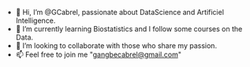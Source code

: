 - 👋 Hi, I’m @GCabrel, passionate about DataScience and Artificiel Intelligence.
- 🌱 I’m currently learning Biostatistics and I follow some courses on the Data.
- 💞️ I’m looking to collaborate with those who share my passion.
- 📫 Feel free to join me "gangbecabrel@gmail.com"

<!---
GCabrel/GCabrel is a ✨ special ✨ repository because its `README.md` (this file) appears on your GitHub profile.
You can click the Preview link to take a look at your changes.
--->
